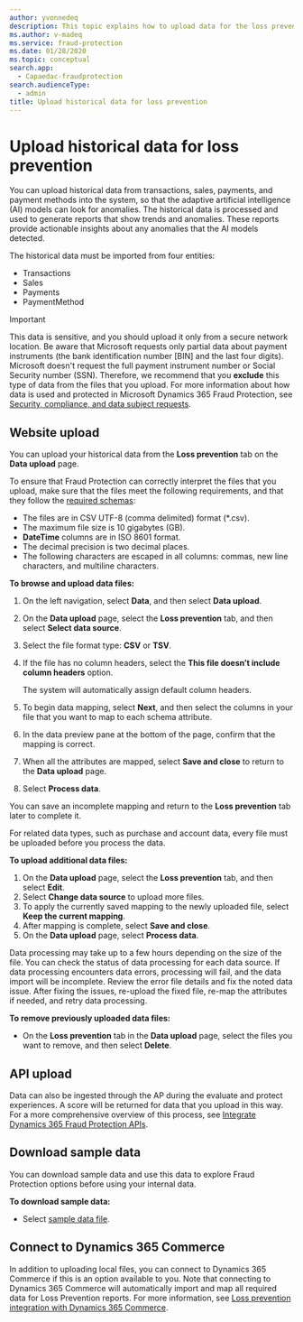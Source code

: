 ```yaml
---
author: yvonnedeq
description: This topic explains how to upload data for the loss prevention feature in Microsoft Dynamics 365 Fraud Protection.
ms.author: v-madeq 
ms.service: fraud-protection
ms.date: 01/28/2020
ms.topic: conceptual
search.app: 
  - Capaedac-fraudprotection
search.audienceType:
  - admin
title: Upload historical data for loss prevention
---
```


# Upload historical data for loss prevention

You can upload historical data from transactions, sales, payments, and payment methods into the system, so that the adaptive artificial intelligence (AI) models can look for anomalies. The historical data is processed and used to generate reports that show trends and anomalies. These reports provide actionable insights about any anomalies that the AI models detected.

The historical data must be imported from four entities:

* Transactions
* Sales
* Payments
* PaymentMethod

> [!IMPORTANT]
> This data is sensitive, and you should upload it only from a secure network location. Be aware that Microsoft requests only partial data about payment instruments (the bank identification number \[BIN\] and the last four digits). Microsoft doesn't request the full payment instrument number or Social Security number (SSN). Therefore, we recommend that you **exclude** this type of data from the files that you upload. For more information about how data is used and protected in Microsoft Dynamics 365 Fraud Protection, see [Security, compliance, and data subject requests](security-compliance.md).

## Website upload

You can upload your historical data from the **Loss prevention** tab on the **Data upload** page.

To ensure that Fraud Protection can correctly interpret the files that you upload, make sure that the files meet the following requirements, and that they follow the [required schemas](https://go.microsoft.com/fwlink/?linkid=2131494):

- The files are in CSV UTF-8 (comma delimited) format (\*.csv).
- The maximum file size is 10 gigabytes (GB).
- **DateTime** columns are in ISO 8601 format.
- The decimal precision is two decimal places.
- The following characters are escaped in all columns: commas, new line characters, and multiline characters.

**To browse and upload data files:**

1. On the left navigation, select **Data**, and then select **Data upload**.
1. On the **Data upload** page, select the **Loss prevention** tab, and then select **Select data source**. 
1. Select the file format type: **CSV** or **TSV**. 
1. If the file has no column headers, select the **This file doesn’t include column headers** option. 

   The system will automatically assign default column headers. 
   
1. To begin data mapping, select **Next**, and then select the columns in your file that you want to map to each schema attribute. 
1. In the data preview pane at the bottom of the page, confirm that the mapping is correct. 
1. When all the attributes are mapped, select **Save and close** to return to the **Data upload** page. 
1. Select **Process data**. 

  You can save an incomplete mapping and return to the **Loss prevention** tab later to complete it. 
  
  For related data types, such as purchase and account data, every file must be uploaded before you process the data.
  
**To upload additional data files:** 

1. On the **Data upload** page, select the **Loss prevention** tab, and then select **Edit**.
1. Select **Change data source** to upload more files. 
1. To apply the currently saved mapping to the newly uploaded file, select **Keep the current mapping**. 
1. After mapping is complete, select **Save and close**.
1. On the **Data upload** page, select **Process data**.
 
Data processing may take up to a few hours depending on the size of the file. You can check the status of data processing for each data source. 
If data processing encounters data errors, processing will fail, and the data import will be incomplete. Review the error file details and fix the noted data issue. After fixing the issues, re-upload the fixed file, re-map the attributes if needed, and retry data processing. 

**To remove previously uploaded data files:**
- On the **Loss prevention** tab in the **Data upload** page, select the files you want to remove, and then select **Delete**.


## API upload

Data can also be ingested through the AP during the evaluate and protect experiences. A score will be returned for data that you upload in this way. For a more comprehensive overview of this process, see [Integrate Dynamics 365 Fraud Protection APIs](integrate-real-time-api.md).

## Download sample data
You can download  sample data and use this data to explore Fraud Protection options before using your internal data.

**To download sample data:**
- Select [sample data file](https://download.microsoft.com/download/c/6/a/c6a37f61-1d4c-4357-8b3c-0a6d78bcb3a1/DFP_External_Sample_Data.zip).  

## Connect to Dynamics 365 Commerce

In addition to uploading local files, you can connect to Dynamics 365 Commerce if this is an option available to you. Note that connecting to Dynamics 365 Commerce will automatically import and map all required data for Loss Prevention reports. For more information, see [Loss prevention integration with Dynamics 365 Commerce](https://go.microsoft.com/fwlink/?linkid=2131495).

